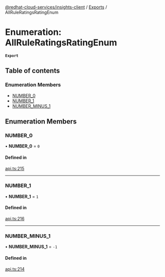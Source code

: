 [@redhat-cloud-services/insights-client](../README.md) / [Exports](../modules.md) / AllRuleRatingsRatingEnum

# Enumeration: AllRuleRatingsRatingEnum

**`Export`**

## Table of contents

### Enumeration Members

- [NUMBER\_0](AllRuleRatingsRatingEnum.md#number_0)
- [NUMBER\_1](AllRuleRatingsRatingEnum.md#number_1)
- [NUMBER\_MINUS\_1](AllRuleRatingsRatingEnum.md#number_minus_1)

## Enumeration Members

### NUMBER\_0

• **NUMBER\_0** = ``0``

#### Defined in

[api.ts:215](https://github.com/RedHatInsights/javascript-clients/blob/master/packages/insights/api.ts#L215)

___

### NUMBER\_1

• **NUMBER\_1** = ``1``

#### Defined in

[api.ts:216](https://github.com/RedHatInsights/javascript-clients/blob/master/packages/insights/api.ts#L216)

___

### NUMBER\_MINUS\_1

• **NUMBER\_MINUS\_1** = ``-1``

#### Defined in

[api.ts:214](https://github.com/RedHatInsights/javascript-clients/blob/master/packages/insights/api.ts#L214)
